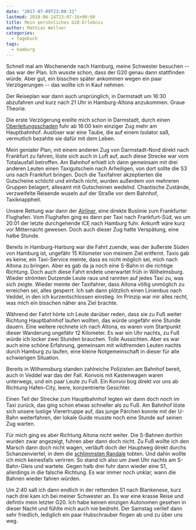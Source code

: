 ```yaml
---
date: "2017-07-09T23:08:31"
lastmod: 2018-06-24T23:07:16+00:00
title: Mein persönliches G20-Erlebnis
author: Mathias Wellner
categories:
  - tagebuch
tags:
  - hamburg
---
```

Schnell mal am Wochenende nach Hamburg, meine Schwester besuchen -- das war der Plan. Ich wusste schon, dass der G20 genau dann stattfinden würde. Aber gut, ein bisschen später ankommen wegen ein paar Verzögerungen -- das wollte ich in Kauf nehmen. 

<!--more-->

Der Reiseplan war dann auch ursprünglich, in Darmstadt um 16:30 abzufahren und kurz nach 21 Uhr in Hamburg-Altona anzukommen. Graue Theorie. 

Die erste Verzögerung ereilte mich schon in Darmstadt, durch einen [Oberleitungsschaden](http://www.echo-online.de/lokales/darmstadt/oberleitungsschaden-in-darmstadt-legt-schienenverkehr-in-rhein-main-lahm_18021696.htm) fuhr ab 16:00 kein einziger Zug mehr am Hauptbahnhof. Auslöser war eine Taube, die auf einem Isolator saß, vermutlich bezahlte sie dafür mit dem Leben. 

Mein genialer Plan, mit einem anderen Zug von Darmstadt-Nord direkt nach Frankfurt zu fahren, löste sich auch in Luft auf, auch diese Strecke war vom Totalausfall betroffen. Am Bahnhof erhielt ich dann gemeinsam mit drei anderen Leuten einen Taxigutschein nach Arheiligen, von dort sollte die S3 uns nach Frankfurt bringen. Doch die Taxifahrer akzeptierten die Gutscheine schlicht und einfach nicht, wurden außerdem von mehreren Gruppen belagert, allesamt mit Gutscheinen wedelnd. Chaotische Zustände, verzweifelte Reisende wuseln auf der Straße vor dem Bahnhof, Taxiknappheit. 

Unsere Rettung war dann der [Airliner](https://www.heagmobibus.de/de/airliner), eine direkte Buslinie zum Frankfurter Flughafen. Vom Flughafen ging es dann per Taxi nach Frankfurt-Süd, wo um 20:01 der letzte durchgehende ICE nach Hamburg fuhr. Ankunft wäre kurz vor Mitternacht gewesen. Doch auch dieser Zug hatte Verspätung, eine halbe Stunde. 

Bereits in Hamburg-Harburg war die Fahrt zuende, was der äußerste Süden von Hamburg ist, ungefähr 15 Kilometer von meinem Ziel entfernt. Taxis gab es keine, ein Taxi-Service meinte, dass es nicht möglich sei, mich nach Altona zu bringen. Aber es gab da ja noch eine S-Bahn in die richtige Richtung. Doch auch diese Fahrt endete unerwartet früh in Wilhelmsburg. Wieder strömten Dutzende Leute raus und rannten auf jedes Taxi zu, was sich zeigte. Wieder meinte der Taxifahrer, dass Altona völlig unmöglich zu erreichen sei, alles gesperrt. Ich sah dann plötzlich einen Linienbus nach Veddel, in den ich kurzentschlossen einstieg. Im Prinzip war mir alles recht, was mich ein bisschen näher ans Ziel brachte. 

Während der Fahrt hörte ich Leute darüber reden, dass sie zu Fuß weiter Richtung Hauptbahnhof laufen wollten, das würde ungefähr eine Stunde dauern. Eine weitere rechnete ich nach Altona, es waren vom Startpunkt dieser Wanderung ungefähr 12 Kilometer. Es war ein Uhr nachts, zu Fuß würde ich locker zwei Stunden brauchen. Tolle Aussichten. Aber es war auch eine schöne Erfahrung, gemeinsam mit wildfremden Leuten nachts durch Hamburg zu laufen, eine kleine Notgemeinschaft in dieser für alle schwierigen Situation. 

Bereits in Wilhemsburg standen zahlreiche Polizisten am Bahnhof bereit, auch in Veddel war das der Fall. Konvois mit Kastenwagen waren unterwegs, und ein paar Leute zu Fuß. Ein Konvoi bog direkt vor uns ab Richtung Hafen-City, leere, konzentrierte Gesichter. 

Einen Teil der Strecke zum Hauptbahnhof legten wir dann doch noch im Taxi zurück, das ging schon etwas schneller als zu Fuß. Am Bahnhof löste sich unsere lustige Vierertruppe auf, das junge Pärchen konnte mit der U-Bahn weiterfahren, der lokale Guide musste noch eine Stunde auf seinen Zug warten. 

Für mich ging es aber Richtung Altona nicht weiter. Die S-Bahnen dorthin wurden zwar angezeigt, fuhren aber dann doch nicht. Zu Fuß wollte ich den Marsch dann doch nicht wagen, verläuft doch der Hauptweg direkt durchs Schanzenviertel, in dem die [schlimmsten Randale](http://www.zeit.de/politik/deutschland/2017-07/g20-gipfel-polizei-olaf-scholz-hartmut-dudde-linksextremismus) tobten. Und dahin wollte ich mich keinesfalls verirren. So stand ich also um zwei Uhr nachts am S-Bahn-Gleis und wartete. Gegen halb drei fuhr dann wieder eine S1, allerdings in die falsche Richtung. Es war immer noch unklar, wann die Bahnen wieder fahren würden. 

Um 2:40 saß ich dann endlich in der rettenden S1 nach Blankenese, kurz nach drei kam ich bei meiner Schwester an. Es war eine krasse Reise und defintiv mein letzter G20. Ich habe keinen einzigen Autonomen gesehen in dieser Nacht und fühlte mich auch nie bedroht. Der Samstag verlief dann sehr friedlich, lediglich ein paar Hubschrauber flogen ab und zu über uns weg. 